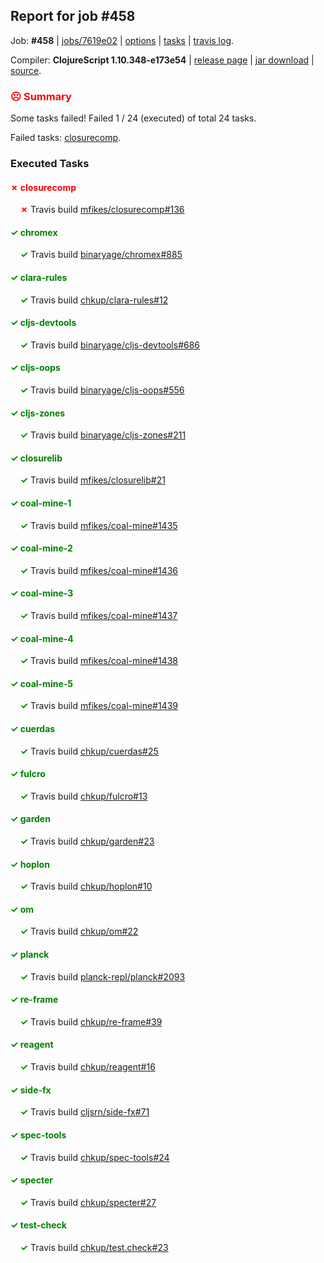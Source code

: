 ## Report for job #458

Job: **#458** | [jobs/7619e02](https://github.com/cljs-oss/canary/commit/7619e0299640a164c2d291c6a262281a4eaa3eb1) | [options](options.edn) | [tasks](tasks.edn) | [travis log](https://travis-ci.org/cljs-oss/canary/builds/398739036).

Compiler: **ClojureScript 1.10.348-e173e54** | [release page](https://github.com/cljs-oss/canary/releases/tag/r1.10.348-e173e54) | [jar download](https://github.com/cljs-oss/canary/releases/download/r1.10.348-e173e54/clojurescript-1.10.348-e173e54.jar) | [source](https://github.com/clojure/clojurescript/commit/e173e54de9de5174601a35d22b8da33096af39d3).

### <b style='color:red'>☹ Summary</b>

Some tasks failed! Failed 1 / 24 (executed) of total 24 tasks.

Failed tasks: [closurecomp](#-closurecomp).

### Executed Tasks

#### <b style='color:red'>&#x2717; closurecomp</b>
&nbsp;&nbsp;&nbsp;&nbsp;<b style='color:red'>&#x2717;</b> Travis build [mfikes/closurecomp#136](https://travis-ci.org/mfikes/closurecomp/builds/398739546)<br>

#### <b style='color:green'>&#x2713; chromex</b>
&nbsp;&nbsp;&nbsp;&nbsp;<b style='color:green'>&#x2713;</b> Travis build [binaryage/chromex#885](https://travis-ci.org/binaryage/chromex/builds/398739534)<br>

#### <b style='color:green'>&#x2713; clara-rules</b>
&nbsp;&nbsp;&nbsp;&nbsp;<b style='color:green'>&#x2713;</b> Travis build [chkup/clara-rules#12](https://travis-ci.org/chkup/clara-rules/builds/398739536)<br>

#### <b style='color:green'>&#x2713; cljs-devtools</b>
&nbsp;&nbsp;&nbsp;&nbsp;<b style='color:green'>&#x2713;</b> Travis build [binaryage/cljs-devtools#686](https://travis-ci.org/binaryage/cljs-devtools/builds/398739538)<br>

#### <b style='color:green'>&#x2713; cljs-oops</b>
&nbsp;&nbsp;&nbsp;&nbsp;<b style='color:green'>&#x2713;</b> Travis build [binaryage/cljs-oops#556](https://travis-ci.org/binaryage/cljs-oops/builds/398739542)<br>

#### <b style='color:green'>&#x2713; cljs-zones</b>
&nbsp;&nbsp;&nbsp;&nbsp;<b style='color:green'>&#x2713;</b> Travis build [binaryage/cljs-zones#211](https://travis-ci.org/binaryage/cljs-zones/builds/398739544)<br>

#### <b style='color:green'>&#x2713; closurelib</b>
&nbsp;&nbsp;&nbsp;&nbsp;<b style='color:green'>&#x2713;</b> Travis build [mfikes/closurelib#21](https://travis-ci.org/mfikes/closurelib/builds/398739552)<br>

#### <b style='color:green'>&#x2713; coal-mine-1</b>
&nbsp;&nbsp;&nbsp;&nbsp;<b style='color:green'>&#x2713;</b> Travis build [mfikes/coal-mine#1435](https://travis-ci.org/mfikes/coal-mine/builds/398739554)<br>

#### <b style='color:green'>&#x2713; coal-mine-2</b>
&nbsp;&nbsp;&nbsp;&nbsp;<b style='color:green'>&#x2713;</b> Travis build [mfikes/coal-mine#1436](https://travis-ci.org/mfikes/coal-mine/builds/398739556)<br>

#### <b style='color:green'>&#x2713; coal-mine-3</b>
&nbsp;&nbsp;&nbsp;&nbsp;<b style='color:green'>&#x2713;</b> Travis build [mfikes/coal-mine#1437](https://travis-ci.org/mfikes/coal-mine/builds/398739561)<br>

#### <b style='color:green'>&#x2713; coal-mine-4</b>
&nbsp;&nbsp;&nbsp;&nbsp;<b style='color:green'>&#x2713;</b> Travis build [mfikes/coal-mine#1438](https://travis-ci.org/mfikes/coal-mine/builds/398739563)<br>

#### <b style='color:green'>&#x2713; coal-mine-5</b>
&nbsp;&nbsp;&nbsp;&nbsp;<b style='color:green'>&#x2713;</b> Travis build [mfikes/coal-mine#1439](https://travis-ci.org/mfikes/coal-mine/builds/398739565)<br>

#### <b style='color:green'>&#x2713; cuerdas</b>
&nbsp;&nbsp;&nbsp;&nbsp;<b style='color:green'>&#x2713;</b> Travis build [chkup/cuerdas#25](https://travis-ci.org/chkup/cuerdas/builds/398739570)<br>

#### <b style='color:green'>&#x2713; fulcro</b>
&nbsp;&nbsp;&nbsp;&nbsp;<b style='color:green'>&#x2713;</b> Travis build [chkup/fulcro#13](https://travis-ci.org/chkup/fulcro/builds/398739601)<br>

#### <b style='color:green'>&#x2713; garden</b>
&nbsp;&nbsp;&nbsp;&nbsp;<b style='color:green'>&#x2713;</b> Travis build [chkup/garden#23](https://travis-ci.org/chkup/garden/builds/398739574)<br>

#### <b style='color:green'>&#x2713; hoplon</b>
&nbsp;&nbsp;&nbsp;&nbsp;<b style='color:green'>&#x2713;</b> Travis build [chkup/hoplon#10](https://travis-ci.org/chkup/hoplon/builds/398739613)<br>

#### <b style='color:green'>&#x2713; om</b>
&nbsp;&nbsp;&nbsp;&nbsp;<b style='color:green'>&#x2713;</b> Travis build [chkup/om#22](https://travis-ci.org/chkup/om/builds/398739585)<br>

#### <b style='color:green'>&#x2713; planck</b>
&nbsp;&nbsp;&nbsp;&nbsp;<b style='color:green'>&#x2713;</b> Travis build [planck-repl/planck#2093](https://travis-ci.org/planck-repl/planck/builds/398739634)<br>

#### <b style='color:green'>&#x2713; re-frame</b>
&nbsp;&nbsp;&nbsp;&nbsp;<b style='color:green'>&#x2713;</b> Travis build [chkup/re-frame#39](https://travis-ci.org/chkup/re-frame/builds/398739628)<br>

#### <b style='color:green'>&#x2713; reagent</b>
&nbsp;&nbsp;&nbsp;&nbsp;<b style='color:green'>&#x2713;</b> Travis build [chkup/reagent#16](https://travis-ci.org/chkup/reagent/builds/398739603)<br>

#### <b style='color:green'>&#x2713; side-fx</b>
&nbsp;&nbsp;&nbsp;&nbsp;<b style='color:green'>&#x2713;</b> Travis build [cljsrn/side-fx#71](https://travis-ci.org/cljsrn/side-fx/builds/398739587)<br>

#### <b style='color:green'>&#x2713; spec-tools</b>
&nbsp;&nbsp;&nbsp;&nbsp;<b style='color:green'>&#x2713;</b> Travis build [chkup/spec-tools#24](https://travis-ci.org/chkup/spec-tools/builds/398739639)<br>

#### <b style='color:green'>&#x2713; specter</b>
&nbsp;&nbsp;&nbsp;&nbsp;<b style='color:green'>&#x2713;</b> Travis build [chkup/specter#27](https://travis-ci.org/chkup/specter/builds/398739597)<br>

#### <b style='color:green'>&#x2713; test-check</b>
&nbsp;&nbsp;&nbsp;&nbsp;<b style='color:green'>&#x2713;</b> Travis build [chkup/test.check#23](https://travis-ci.org/chkup/test.check/builds/398739589)<br>